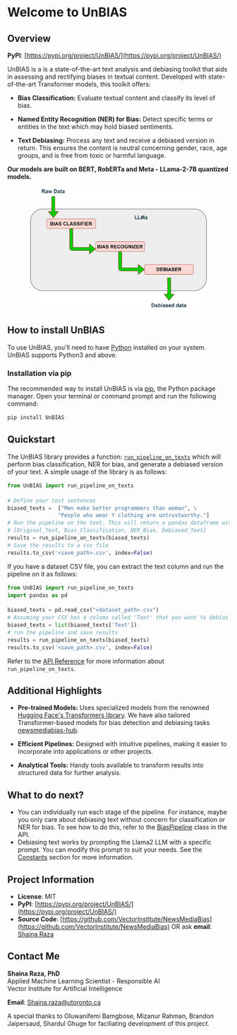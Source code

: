 # Welcome to UnBIAS

<!-- [![GitHub stars](https://img.shields.io/github/stars/yourusername/your-library-name.svg?style=flat-square)](https://github.com/VectorInstitute/NewsMediaBias)
[![GitHub forks](https://img.shields.io/github/forks/yourusername/your-library-name.svg?style=flat-square)](https://github.com/yourusername/your-library-name/network)
[![GitHub issues](https://img.shields.io/github/issues/yourusername/your-library-name.svg?style=flat-square)](https://github.com/yourusername/your-library-name/issues)
[![GitHub license](https://img.shields.io/github/license/yourusername/your-library-name.svg?style=flat-square)](https://github.com/yourusername/your-library-name/blob/main/LICENSE) -->

## Overview
**PyPI**: [https://pypi.org/project/UnBIAS/](https://pypi.org/project/UnBIAS/)

UnBIAS is a is a state-of-the-art text analysis and debiasing toolkit that aids in assessing and rectifying biases in textual content. Developed with state-of-the-art Transformer models, this toolkit offers:

- **Bias Classification:** Evaluate textual content and classify its level of bias.

- **Named Entity Recognition (NER) for Bias:** Detect specific terms or entities in the text which may hold biased sentiments.

- **Text Debiasing:** Process any text and receive a debiased version in return. This ensures the content is neutral concerning gender, race, age groups, and is free from toxic or harmful language.

**Our models are built on BERT, RobERTa and Meta - LLama-2-7B quantized models.**

<div align="center">
    <img src="./images/fig1.jpg" width="400">
</div>



## How to install UnBIAS
To use UnBIAS, you'll need to have [Python](https://www.python.org/downloads/) installed on your system. UnBIAS supports Python3 and above.

### Installation via pip

The recommended way to install UnBIAS is via [pip](https://pip.pypa.io/en/stable/), the Python package manager. Open your terminal or command prompt and run the following command:

```bash
pip install UnBIAS
```

## Quickstart
The UnBIAS library provides a function: [`run_pipeline_on_texts`](core_functions.md) which will perform
bias classification, NER for bias, and generate a debiased version of your text. A simple usage of the
library is as follows: 

```py title="run_unbias_simple.py"
from UnBIAS import run_pipeline_on_texts

# Define your test sentences
biased_texts =  ["Men make better programmers than woman", \
                "People who wear Y clothing are untrustworthy."]
# Run the pipeline on the text. This will return a pandas dataframe with columns:
# [Original_Text, Bias_Classification, NER_Bias, Debiased_Text]
results = run_pipeline_on_texts(biased_texts)
# Save the results to a csv file
results.to_csv('<save_path>.csv', index=False)
```

If you have a dataset CSV file, you can extract the text column and run the pipeline on it as follows:

```py title="run_unbias_on_dataset.py"
from UnBIAS import run_pipeline_on_texts
import pandas as pd 

biased_texts = pd.read_csv("<dataset_path>.csv")
# Assuming your CSV has a column called 'Text' that you want to debias
biased_texts = list(biased_texts['Text'])
# run the pipeline and save results
results = run_pipeline_on_texts(biased_texts)
results.to_csv('<save_path>.csv', index=False)
``` 



Refer to the [API Reference](core_functions.md) for more information about `run_pipeline_on_texts`.




## Additional Highlights

- **Pre-trained Models:** Uses specialized models from the renowned [Hugging Face's Transformers library](https://huggingface.co/docs/transformers/index). We have also tailored Transformer-based models for bias detection and debiasing tasks [newsmediabias-hub](https://huggingface.co/newsmediabias).

- **Efficient Pipelines:** Designed with intuitive pipelines, making it easier to incorporate into applications or other projects.

- **Analytical Tools:** Handy tools available to transform results into structured data for further analysis.

## What to do next?

-  You can individually run each stage of the pipeline. For instance, maybe you only care about debiasing text without concern for classification or NER for bias. To see how to do this, refer to the [BiasPipeline](bias_pipeline.md) class in the API.
-  Debiasing text works by prompting the Llama2 LLM with a specific prompt. You can modify this prompt to suit your needs. See the [Constants](constants.md) section for more information.
<!-- -  Refer to the [How UnBIAS Works](how_unbias_works.md) page for more information about how UnBIAS works under the hood. -->
  





## Project Information

- **License**: MIT
- **PyPI**: [https://pypi.org/project/UnBIAS/](https://pypi.org/project/UnBIAS/)
- **Source Code**: [https://github.com/VectorInstitute/NewsMediaBias](https://github.com/VectorInstitute/NewsMediaBias) OR ask **email**: [Shaina Raza](mailto:Shaina.raza@utoronto.ca)





## Contact Me

**Shaina Raza, PhD**  
Applied Machine Learning Scientist - Responsible AI  
Vector Institute for Artificial Intelligence  

**Email**: [Shaina.raza@utoronto.ca](mailto:Shaina.raza@utoronto.ca)



A special thanks to Oluwanifemi Bamgbose, Mizanur Rahman, Brandon Jaipersaud, Shardul Ghuge for faciliating development of this project.


<!-- ## Table of Contents

- [Installation](installation.md)
- [Usage](usage.md)
- [API Reference](api-reference.md)
- [Contributing](contributing.md)
- [Changelog](changelog.md)
- [License](#license)
- [Community and Support](#community-and-support) -->





